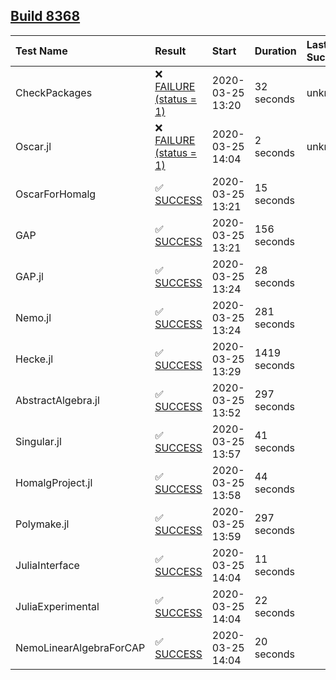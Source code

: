## [Build 8368](https://oscarci.mathematik.uni-kl.de/job/oscar/8368/)

| Test Name    | Result | Start | Duration | Last Success |
|:-------------|:-------|:------|:---------|:-------------|
| CheckPackages | ❌ [FAILURE (status = 1)](https://oscarci.mathematik.uni-kl.de/job/oscar/8368/artifact/logs/build-8368/CheckPackages.log) | 2020-03-25 13:20 | 32 seconds | unknown |
| Oscar.jl | ❌ [FAILURE (status = 1)](https://oscarci.mathematik.uni-kl.de/job/oscar/8368/artifact/logs/build-8368/Oscar.jl.log) | 2020-03-25 14:04 | 2 seconds | unknown |
| OscarForHomalg | ✅ [SUCCESS](https://oscarci.mathematik.uni-kl.de/job/oscar/8368/artifact/logs/build-8368/OscarForHomalg.log) | 2020-03-25 13:21 | 15 seconds |  |
| GAP | ✅ [SUCCESS](https://oscarci.mathematik.uni-kl.de/job/oscar/8368/artifact/logs/build-8368/GAP.log) | 2020-03-25 13:21 | 156 seconds |  |
| GAP.jl | ✅ [SUCCESS](https://oscarci.mathematik.uni-kl.de/job/oscar/8368/artifact/logs/build-8368/GAP.jl.log) | 2020-03-25 13:24 | 28 seconds |  |
| Nemo.jl | ✅ [SUCCESS](https://oscarci.mathematik.uni-kl.de/job/oscar/8368/artifact/logs/build-8368/Nemo.jl.log) | 2020-03-25 13:24 | 281 seconds |  |
| Hecke.jl | ✅ [SUCCESS](https://oscarci.mathematik.uni-kl.de/job/oscar/8368/artifact/logs/build-8368/Hecke.jl.log) | 2020-03-25 13:29 | 1419 seconds |  |
| AbstractAlgebra.jl | ✅ [SUCCESS](https://oscarci.mathematik.uni-kl.de/job/oscar/8368/artifact/logs/build-8368/AbstractAlgebra.jl.log) | 2020-03-25 13:52 | 297 seconds |  |
| Singular.jl | ✅ [SUCCESS](https://oscarci.mathematik.uni-kl.de/job/oscar/8368/artifact/logs/build-8368/Singular.jl.log) | 2020-03-25 13:57 | 41 seconds |  |
| HomalgProject.jl | ✅ [SUCCESS](https://oscarci.mathematik.uni-kl.de/job/oscar/8368/artifact/logs/build-8368/HomalgProject.jl.log) | 2020-03-25 13:58 | 44 seconds |  |
| Polymake.jl | ✅ [SUCCESS](https://oscarci.mathematik.uni-kl.de/job/oscar/8368/artifact/logs/build-8368/Polymake.jl.log) | 2020-03-25 13:59 | 297 seconds |  |
| JuliaInterface | ✅ [SUCCESS](https://oscarci.mathematik.uni-kl.de/job/oscar/8368/artifact/logs/build-8368/JuliaInterface.log) | 2020-03-25 14:04 | 11 seconds |  |
| JuliaExperimental | ✅ [SUCCESS](https://oscarci.mathematik.uni-kl.de/job/oscar/8368/artifact/logs/build-8368/JuliaExperimental.log) | 2020-03-25 14:04 | 22 seconds |  |
| NemoLinearAlgebraForCAP | ✅ [SUCCESS](https://oscarci.mathematik.uni-kl.de/job/oscar/8368/artifact/logs/build-8368/NemoLinearAlgebraForCAP.log) | 2020-03-25 14:04 | 20 seconds |  |

